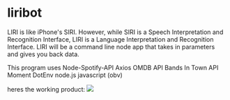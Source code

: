 # liribot

LIRI is like iPhone's SIRI. However, while SIRI is a Speech Interpretation and Recognition Interface, LIRI is a Language Interpretation and Recognition Interface. LIRI will be a command line node app that takes in parameters and gives you back data.

This program uses
Node-Spotify-API
Axios
OMDB API
Bands In Town API
Moment
DotEnv
node.js
javascript (obv)

heres the working product:
<img src="workinglirl.gif">

